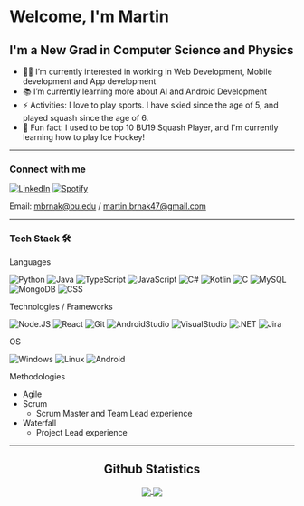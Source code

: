  # Welcome, I'm Martin 

## I'm a New Grad in Computer Science and Physics

- 👨‍💻 I’m currently interested in working in Web Development, Mobile development and App development
- 📚 I’m currently learning more about AI and Android Development
- ⚡ Activities: I love to play sports. I have skied since the age of 5, and played squash since the age of 6.
- 🤔 Fun fact: I used to be top 10 BU19 Squash Player, and I'm currently learning how to play Ice Hockey!
---

### Connect with me 

<!-- <a target="_blank" href="https://www.linkedin.com/in/martinbrnak/">🇱​🇮​🇳​🇰​🇪​🇩​🇮​🇳​</a> ●
  <a target="_blank" href="https://open.spotify.com/user/21bglkok6u3c237rvwijnompa?si=d0f742d52dae40e2">🇸​🇵​🇴​🇹​🇮​🇫​🇾​</a>
  -->

<a href="https://www.linkedin.com/in/martinbrnak" target="_blank"><img src="https://img.shields.io/badge/LinkedIn-0077B5?style=for-the-badge&logo=linkedin&logoColor=white" alt="LinkedIn"></a>
<a href="https://open.spotify.com/user/21bglkok6u3c237rvwijnompa?si=d0f742d52dae40e2" target="_blank"><img src="https://img.shields.io/badge/Spotify-1ED760?&style=for-the-badge&logo=spotify&logoColor=white" alt="Spotify"></a>


Email: mbrnak@bu.edu / martin.brnak47@gmail.com

---

### Tech Stack 🛠 

Languages

![Python](https://img.shields.io/badge/Python-14354C?style=for-the-badge&logo=python&logoColor=white)
![Java](https://img.shields.io/badge/Java-ED8B00?style=for-the-badge&logo=openjdk&logoColor=white)
![TypeScript](https://img.shields.io/badge/TypeScript-007ACC?style=for-the-badge&logo=typescript&logoColor=white)
![JavaScript](https://img.shields.io/badge/JavaScript-323330?style=for-the-badge&logo=javascript&logoColor=F7DF1E)
![C#](https://img.shields.io/badge/C%23-239120?style=for-the-badge&logo=c-sharp&logoColor=white)
![Kotlin](https://img.shields.io/badge/Kotlin-0095D5?&style=for-the-badge&logo=kotlin&logoColor=white)
![C](https://img.shields.io/badge/C-00599C?style=for-the-badge&logo=c&logoColor=white)
![MySQL](https://img.shields.io/badge/MySQL-005C84?style=for-the-badge&logo=mysql&logoColor=white)
![MongoDB](https://img.shields.io/badge/MongoDB-4EA94B?style=for-the-badge&logo=mongodb&logoColor=white)
![CSS](https://img.shields.io/badge/CSS-239120?&style=for-the-badge&logo=css3&logoColor=white)

Technologies / Frameworks

![Node.JS](https://img.shields.io/badge/Node.js-43853D?style=for-the-badge&logo=node.js&logoColor=white)
![React](https://img.shields.io/badge/React-20232A?style=for-the-badge&logo=react&logoColor=61DAFB)
![Git](https://img.shields.io/badge/GitHub-100000?style=for-the-badge&logo=github&logoColor=white)
![AndroidStudio](https://img.shields.io/badge/Android_Studio-3DDC84?style=for-the-badge&logo=android-studio&logoColor=white)
![VisualStudio](https://img.shields.io/badge/Visual_Studio-5C2D91?style=for-the-badge&logo=visual%20studio&logoColor=white)
![.NET](https://img.shields.io/badge/.NET-5C2D91?style=for-the-badge&logo=.net&logoColor=white)
![Jira](https://img.shields.io/badge/Jira-0052CC?style=for-the-badge&logo=Jira&logoColor=white)

OS

![Windows](https://img.shields.io/badge/Windows-0078D6?style=for-the-badge&logo=windows&logoColor=white)
![Linux](https://img.shields.io/badge/Linux-FCC624?style=for-the-badge&logo=linux&logoColor=black)
![Android](https://img.shields.io/badge/Android-3DDC84?style=for-the-badge&logo=android&logoColor=white)


Methodologies

- Agile 
- Scrum
  - Scrum Master and Team Lead experience 
- Waterfall
  - Project Lead experience 


---
  <h2 align="center"> Github Statistics </h2>
  
  <div align="center"> 
     <a href="">
      <img align="center" src="https://github-readme-stats-sigma-five.vercel.app/api?username=martinbrnak&show_icons=true&include_all_commits=true&count_private=true&theme=tokyonight&line_height=40" />
    </a>
    <a href="">
      <img align="center" src="https://github-readme-stats.vercel.app/api/top-langs/?username=martinbrnak&theme=tokyonight&line_height=40&hide=css"/>
    </a>
</div




